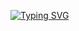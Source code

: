 [![Typing SVG](https://readme-typing-svg.demolab.com?font=Fira+Code&pause=1000&random=false&width=435&lines=Welcome+to+my+profile;I+am+a+daily+learner%2C+learning+something+new+everyday;Aspiring+Full+Stack+Web+dev+and+Game+Dev;Lets+learn+from+each+other)](https://git.io/typing-svg)
